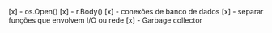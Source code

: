 [x] - os.Open()
[x] - r.Body()
[x] - conexões de banco de dados
[x] - separar funções que envolvem I/O ou rede
[x] - Garbage collector

